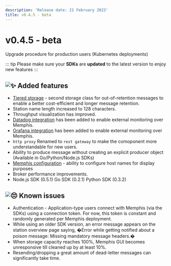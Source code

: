 ```yaml
---
description: 'Release date: 21 February 2023'
title: v0.4.5 - beta
---
```

<script setup>
import BigLink from 'docs/components/BigLink.vue'
</script>
# v0.4.5 - beta

Upgrade procedure for production users (Kubernetes deployments)

<BigLink url="/deployment/kubernetes/how-to-upgrade" title="3 - Upgrade"/>

::: tip
Please make sure your **SDKs** are **updated** to the latest version to enjoy new features
:::

## ![:sparkles:](https://a.slack-edge.com/production-standard-emoji-assets/14.0/apple-medium/2728.png) Added features

* [Tiered storage](broken-reference) - second storage class for out-of-retention messages to enable a better cost-efficient and longer message retention.
* Station name length increased to 128 characters.
* Throughput visualization has improved.
* [Datadog integration](../../integrations/monitoring/datadog) has been added to enable external monitoring over Memphis.
* [Grafana integration](../../integrations/monitoring/grafana) has been added to enable external monitoring over Memphis.
* `http proxy` Renamed to `rest gateway` to make the comoponent more understandable for new users.
* Ability to produce message without creating an explicit producer object (Available in Go/Python/Node.js SDKs)
* [Memphis configuration](../../memphis/memphis-configuration) - ability to configure host names for display purposes
* Broker performance improvements.&#x20;
* Node.js SDK (0.5.1) Go SDK (0.2.1) Python SDK (0.3.2)

## ![:pensive:](https://a.slack-edge.com/production-standard-emoji-assets/14.0/apple-medium/1f614.png) Known issues

* Authentication - Application-type users connect with Memphis (via the SDKs) using a connection token. For now, this token is constant and randomly generated per Memphis deployment.
* While using an older SDK version, an error message appears on the station overview page saying, �Error while getting notified about a poison message: Missing mandatory message headers.�
* When storage capacity reaches 100%, Memphis GUI becomes unresponsive till cleaned up by at least 10%.
* Resending/dropping a great amount of dead-letter messages can significantly take time.

